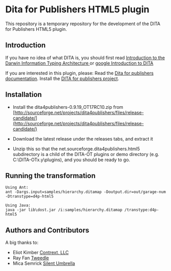 Dita for Publishers HTML5 plugin
================================
This repository is a temporary repository for the development of the DITA for Publishers HTML5 plugin.

Introduction
------------

If you have no idea of what DITA is, you should first read [Introduction to the Darwin Information Typing Architecture
](http://www.ibm.com/developerworks/library/x-dita1/) or [google Introduction to DITA](https://www.google.ca/?gfe_rd=cr&ei=w6zBUonhIqGC8QeXgoHABw#q=introduction+to+DITA)

If you are interested in this plugin, please:
Read the [Dita for publishers documentation](http://dita4publishers.sourceforge.net/d4p-user-guide/).
Install the [DITA for publishers project](http://sourceforge.net/projects/dita4publishers/).

Installation
------------

* Install the dita4publishers-0.9.19_OT17RC10.zip from [http://sourceforge.net/projects/dita4publishers/files/release-candidate/](http://sourceforge.net/projects/dita4publishers/files/release-candidate/)

* Download the latest release under the releases tabs, and extract it

* Unzip this so that the net.sourceforge.dita4publishers.html5 subdirectory
is a child of the DITA-OT plugins or demo directory (e.g. C:\DITA-OTx.y\plugins\), and
you should be ready to go.

Running the transformation
--------------------------

    Using Ant:
    ant -Dargs.input=samples/hierarchy.ditamap -Doutput.dir=out/garage-num -Dtranstype=d4p-html5

    Using Java:
    java -jar lib\dost.jar /i:samples/hierarchy.ditamap /transtype:d4p-html5

Authors and Contributors
------------------------
A big thanks to:

* Eliot Kimber [Contrext, LLC](http://contrext.com)
* Ray Fan [Tweedle](http://www.tweddle.com)
* Mica Semrick [Silent Umbrella](http://www.silentumbrella.com)
